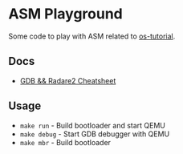 # ASM Playground

Some code to play with ASM related to [os-tutorial](https://github.com/cfenollosa/os-tutorial).

## Docs

- [GDB && Radare2 Cheatsheet](dev/cheatsheet.md)

## Usage

* `make run` - Build bootloader and start QEMU
* `make debug` - Start GDB debugger with QEMU
* `make mbr` - Build bootloader